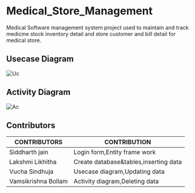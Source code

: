 # Medical_Store_Management
Medical Software management system project used to maintain and track medicine stock inventory detail and store customer and bill detail for medical store.

Usecase Diagram
---
![Uc](https://user-images.githubusercontent.com/93576078/140868592-0d5cafa6-0608-4be7-a62d-14f9983760a7.jpeg)


Activity Diagram
---
![Ac](https://user-images.githubusercontent.com/93576078/140868577-f6f23d69-70fc-4a52-bb7a-13050c8696e7.jpeg)


Contributors
---
| CONTRIBUTORS | CONTRIBUTION |
| ------ | -----------|
| Siddharth jain | Login form,Entity frame work |
| Lakshmi Likhitha |Create database&tables,inserting data |
| Vucha Sindhuja | Usecase diagram,Updating data |
| Vamsikrishna Bollam | Activity diagram,Deleting data |
